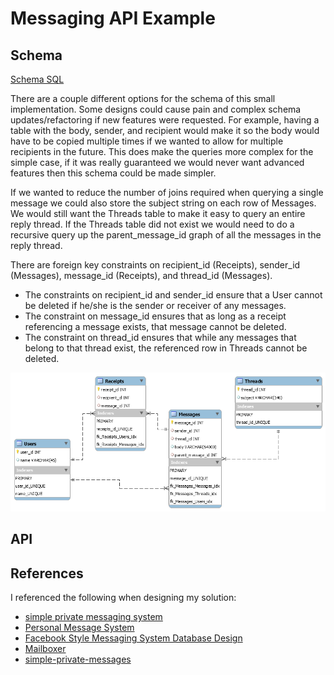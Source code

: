 # Messaging API Example

## Schema

[Schema SQL](schema/schema.sql)

There are a couple different options for the schema of this small implementation.
Some designs could cause pain and complex schema updates/refactoring if new features were requested. For example, having a table with the body, sender, and recipient would make it so the body would have to be copied multiple times if we wanted to allow for multiple recipients in the future. This does make the queries more complex for the simple case, if it was really guaranteed we would never want advanced features then this schema could be made simpler.

If we wanted to reduce the number of joins required when querying a single message we could also store the subject string on each row of Messages. We would still want the Threads table to make it easy to query an entire reply thread. If the Threads table did not exist we would need to do a recursive query up the parent_message_id graph of all the messages in the reply thread.

There are foreign key constraints on recipient_id (Receipts), sender_id (Messages), message_id (Receipts), and thread_id (Messages).


- The constraints on recipient_id and sender_id ensure that a User cannot be deleted if he/she is the sender or receiver of any messages.
- The constraint on message_id ensures that as long as a receipt referencing a message exists, that message cannot be deleted.
- The constraint on thread_id ensures that while any messages that belong to that thread exist, the referenced row in Threads cannot be deleted.



![Message Database Schema](/schema/schema.png?raw=true)

## API

## References

I referenced the following when designing my solution:

- [simple private messaging system](http://www.pixel2life.com/publish/tutorials/608/simple_private_messaging_system/)
- [Personal Message System](http://www.webestools.com/scripts_tutorials-code-source-15-personal-message-system-in-php-mysql-pm-system-private-message-discussion.html)
- [Facebook Style Messaging System Database Design](http://www.9lessons.info/2013/05/message-conversation-database-design.html)
- [Mailboxer](https://github.com/mailboxer/mailboxer)
- [simple-private-messages](https://github.com/jongilbraith/simple-private-messages)
